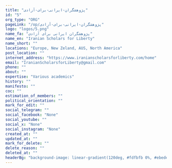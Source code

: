 ```yaml
---
title: "پژوهشگران-ایرانی-برای-آزادی"
id: "5"
org_type: "ORG"
pageLink: "/op/پژوهشگران-ایرانی-برای-آزادی"
logo: "logos/5.png"
name_fa: "پژوهشگران ایرانی برای آزادی"
name_en: "Iranian Scholars for Liberty"
name_short: ""
locations: "Europe, New Zeland, AUS, North America"
post_location: ""
internet_address: "https://www.iranianscholarsforliberty.com/home"
email: "IranianScholarsforLiberty@gmail.com"
phone: ""
about: ""
expertise: "Various academics"
history: ""
manifesto: ""
coc: ""
estimation_of_members: ""
political_orientation: ""
mark_for_edit: ""
social_telegram: ""
social_facebook: "None"
social_youtube: ""
social_x: "None"
social_instagram: "None"
created_at: ""
updated_at: ""
mark_for_delete: ""
delete_reason: ""
deleted_at: ""
headerBg: "background-image: linear-gradient(120deg, #fdfbfb 0%, #ebedee 100%);"
---
```

